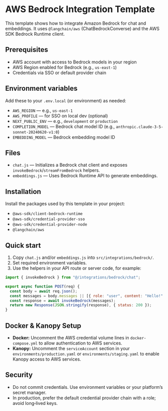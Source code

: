 # AWS Bedrock Integration Template

This template shows how to integrate Amazon Bedrock for chat and embeddings.
It uses `@langchain/aws` (ChatBedrockConverse) and the AWS SDK Bedrock Runtime client.

## Prerequisites

- AWS account with access to Bedrock models in your region
- AWS Region enabled for Bedrock (e.g., `us-east-1`)
- Credentials via SSO or default provider chain

## Environment variables

Add these to your `.env.local` (or environment) as needed:

- `AWS_REGION` — e.g., `us-east-1`
- `AWS_PROFILE` — for SSO on local dev (optional)
- `NEXT_PUBLIC_ENV` — e.g., `development` or `production`
- `COMPLETION_MODEL` — Bedrock chat model ID (e.g., `anthropic.claude-3-5-sonnet-20240620-v1:0`)
- `EMBEDDING_MODEL` — Bedrock embedding model ID

## Files

- `chat.js` — Initializes a Bedrock chat client and exposes `invokeBedrock`/`streamFromBedrock` helpers.
- `embeddings.js` — Uses Bedrock Runtime API to generate embeddings.

## Installation

Install the packages used by this template in your project:

- `@aws-sdk/client-bedrock-runtime`
- `@aws-sdk/credential-provider-sso`
- `@aws-sdk/credential-provider-node`
- `@langchain/aws`

## Quick start

1. Copy `chat.js` and/or `embeddings.js` into `src/integrations/bedrock/`.
2. Set required environment variables.
3. Use the helpers in your API route or server code, for example:

```js
import { invokeBedrock } from "@/integrations/bedrock/chat";

export async function POST(req) {
  const body = await req.json();
  const messages = body.messages || [{ role: "user", content: "Hello!" }];
  const response = await invokeBedrock(messages);
  return new Response(JSON.stringify(response), { status: 200 });
}
```

## Docker & Kanopy Setup

- **Docker:** Uncomment the AWS credential volume lines in `docker-compose.yml` to allow authentication to AWS services.
- **Kanopy:** Uncomment the `serviceAccount` section in your `environments/production.yaml` or `environments/staging.yaml` to enable Kanopy access to AWS services.

## Security

- Do not commit credentials. Use environment variables or your platform’s secret manager.
- In production, prefer the default credential provider chain with a role; avoid long‑lived keys.
